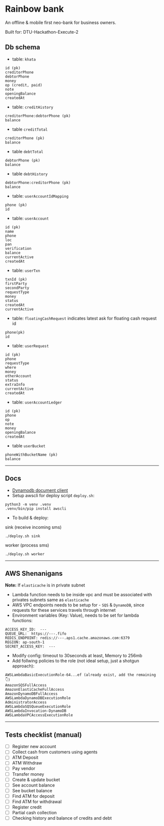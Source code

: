 # Rainbow bank
An offline & mobile first neo-bank for business owners.

Built for: DTU-Hackathon-Execute-2

## Db schema
- table: `khata`
```
id (pk)
creditorPhone
debtorPhone
money
op (credit, paid)
note
openingBalance
createdAt
```

- table: `creditHistory`
```
creditorPhone:debtorPhone (pk)
balance
```

- table `creditTotal` 
```
creditorPhone (pk)
balance
```

- table `debtTotal`
```
debtorPhone (pk)
balance
```

- table `debtHistory`
```
debtorPhone:creditorPhone (pk)
balance
```

- table: `userAccountIdMapping`
```
phone (pk)
id
```

- table: `userAccount`
```
id (pk)
name
phone
loc
pan
verification
balance
currentActive
createdAt
 ```

- table: `userTxn`
```
txnId (pk)
firstParty
secondParty
requestType
money
status
createdAt
currentActive
```

- table: `floatingCashRequest`
  indicates latest ask for floating cash request id
```
phone(pk)
id
```

- table: `userRequest`
```
id (pk)
phone
requestType
where
money
otherAccount
status
extraInfo
currentActive
createdAt
```

- table: `userAccountLedger`
```
id (pk)
phone
op
note
money
openingBalance
createdAt
```

- table `userBucket`
```
phoneWithBucketName (pk)
balance
```
---
## Docs
- [Dynamodb document client](https://docs.aws.amazon.com/sdk-for-javascript/v2/developer-guide/dynamodb-example-document-client.html)
- Setup awscli for deploy script `deploy.sh`:
```
python3 -m venv .venv
.venv/bin/pip install awscli
```
- To build & deploy:

sink (receive incoming sms)
```shell
./deploy.sh sink
```

worker (process sms)
```shell
./deploy.sh worker
```

---
## AWS Shenanigans
**Note:** If `elasticache` is in private subnet
- Lambda function needs to be inside vpc and must be associated with privates subnets same as `elasticache`
- AWS VPC endpoints needs to be setup for - `SQS` & `DynamoDB`, since requests for these services travels through internet
- Environment variables (Key: Value), needs to be set for lambda functions:
```shell
ACCESS_KEY_ID:	---
QUEUE_URL:	https://---.fifo
REDIS_ENDPOINT:	redis://---.aps1.cache.amazonaws.com:6379
REGION:	ap-south-1
SECRET_ACCESS_KEY:	---
```
- Modify config: timeout to 30seconds at least, Memory to 256mb
- Add follwing policies to the role (not ideal setup, just a shotgun approach):
```shell
AWSLambdaBasicExecutionRole-64...ef	(already exist, add the remaining 👇)
AmazonSQSFullAccess
AmazonElastiCacheFullAccess
AmazonDynamoDBFullAccess
AWSLambdaDynamoDBExecutionRole
AdministratorAccess
AWSLambdaSQSQueueExecutionRole
AWSLambdaInvocation-DynamoDB
AWSLambdaVPCAccessExecutionRole
```
---
## Tests checklist (manual)
- [ ] Register new account
- [ ] Collect cash from customers using agents
- [ ] ATM Deposit
- [ ] ATM Withdraw
- [ ] Pay vendor
- [ ] Transfer money
- [ ] Create & update bucket
- [ ] See account balance
- [ ] See bucket balance
- [ ] Find ATM for deposit
- [ ] Find ATM for withdrawal
- [ ] Register credit
- [ ] Partial cash collection
- [ ] Checking history and balance of credits and debt
